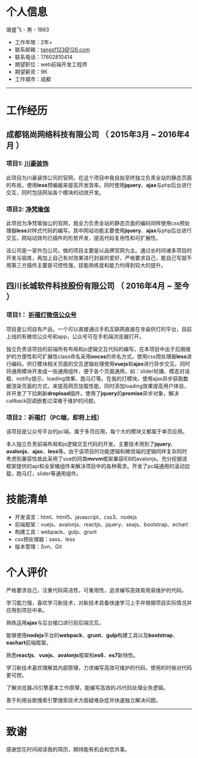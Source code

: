 

# 个人信息

唐盛飞 - 男 - 1993

- 工作年限：2年+
- 联系邮箱：tangsf123@126.com
- 联系电话：17602810414
- 期望职位：web前端开发工程师
- 期望薪资：9K
- 工作城市：成都

------

# 工作经历

## 成都铭尚网络科技有限公司 （ 2015年3月 ~ 2016年4月 ）

### 项目1:    [川豪装饰](http://www.chuanhaozs.com/)

此项目为川豪装饰公司的官网，在这个项目中我自始至终独立负责全站的静态页面的布局，使用**less**预编器来提高开发效率。同时使用**jquery**、**ajax**与php后台进行交互，同时包括网站各个模块的动效开发。

### 项目2:    [净梵瑜伽](http://www.jfyujia.com/)

此项目为净梵瑜伽公的官网，我全力负责全站的静态页面的编码同样使用css预处理器**less**对样式代码的编写。其中网站功能主要使用**jquery**、**ajax**与php后台进行交互。网站动效均已插件的形势开发，提高代码复用性和可扩展性。



该公司是一家外包公司，做的项目主要是以品牌官网为主。通过长时间诸多项目的开发与锻炼，再加上自己有对效果进行封装的爱好，严格要求自己，能自己写就不用第三方插件主要是可控性强，技能熟练度和能力均得到较大的提升。



## 四川长城软件科技股份有限公司 （ 2016年4月 ~ 至今 ）



### 项目1： [祈福灯微信公众号](http://wap.gmdeng.com)

​	项目是公司自有产品，一个可以直接通过手机互联网直接在寺庙供灯的平台，目前上线的有微信公众号和app，公众号可在手机端浏览器打开。

​	独立负责该项目的前端所有布局和js逻辑交互代码的编写。在本项目中出于后期维护的方便性和可扩展性class命名采用**oocss**的命名方式，使用css预处理器**less**进行编码。供灯模块相关页面的交互逻辑处理使用**vuejs**和**ajax**进行异步交互。同时将通用模块开发成一些通用组件，便于各个页面通用，如：slider轮播、模态对话框、notifiy提示、loading效果、跑马灯等。在我的灯模块，使用ajax异步获取数据渲染页面的方式，来提高网页加载性能，同时添加loading效果提高用户体验，并开发了下拉刷新**dropload**插件。使用了**jquery**的**promise**异步对象，解决callback回调嵌套过深难于维护的问题。

### 项目2：祈福灯（PC端，即将上线）

​	该项目是公众号平台的pc端，属于多页应用，每个大的模块又都属于单页应用。

​	本人独立负责前端布局和js逻辑交互代码的开发。主要技术用到了**jquery**、**avalonjs**、**ajax**、**less**等。由于该项目的功能逻辑和微信端的逻辑同样复杂同时考虑到兼容性故此采用了vue的同类**mvvm**框架兼容IE8的avalonjs。充分挖掘该框架提供的api和全家桶组件来解决项目中的各种需求。开发了pc端通用的滚动加载，跑马灯，slider等通用组件。



# 技能清单

- 开发语言：html、html5、javascript、css3、nodejs
- 前端框架：vuejs、avalonjs、reactjs、jquery、seajs、bootstrap、echart
- 构建工具：webpack、gulp、grunt
- css预处理器：sass、less
- 版本管理：Svn、Git

# 个人评价

严格要求自己，注重代码简洁性，可重用性，追求编写高效易用易维护的代码。

学习能力强，喜欢学习新技术，对新技术具备快速学习上手并根据项目实际情况并应用到项目中来。

熟练运用**ajax**与后台接口进行前后端交互。

能够使用**nodejs**平台的**webpack**、**grunt**、**gulp**构建工具以及**bootstrap**、**eachart**前端框架。

熟悉**reactjs**、**vuejs**、**avalonjs**框架和**es6**、**es7**新特性。

学习新技术喜欢理解其内部原理，力求编写高效可维护的代码，使用的时候对代码更可控。

了解浏览器JS引擎基本工作原理，能编写高效的JS代码处理业务逻辑。

善于利用谷歌搜索引擎搜索技术方面疑难杂症并快速独立解决问题。

------

# 致谢

感谢您花时间阅读我的简历，期待能有机会和您共事。

​    

​    



